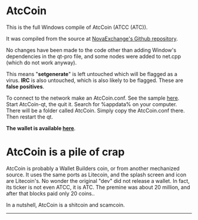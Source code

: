 # AtcCoin

This is the full Windows compile of AtcCoin (ATCC (ATC)).

It was compiled from the source at [NovaExchange's Github repository](https://github.com/novaexchange/ATCC). 

No changes have been made to the code other than adding Window's dependencies in the qt-pro file, and some nodes were added to net.cpp (which do not work anyway).

This means "**setgenerate**" is left untouched which will be flagged as a virus. **IRC** is also untouched, which is also likely to be flagged. These are **false positives**.

To connect to the network make an AtcCoin.conf. See the sample [here](https://github.com/insaneinthemembrane/AtcCoin/blob/master/AtcCoin.conf). Start AtcCoin-qt, the quit it. Search for %appdata% on your computer. There will be a folder called AtcCoin. Simply copy the AtcCoin.conf there. Then restart the qt.

**The wallet is available [here](https://github.com/insaneinthemembrane/AtcCoin/blob/master/release/atccoin-qt.zip)**.


# AtcCoin is a pile of crap

AtcCoin is probably a Wallet Builders coin, or from another mechanized source. It uses the same ports as Litecoin, and the splash screen and icon are Litecoin's. No wonder the original "dev" did not release a wallet. In fact, its ticker is not even ATCC, it is ATC. The premine was about 20 million, and after that blocks paid only 20 coins..

In a nutshell, AtcCoin is a shitcoin and scamcoin.

----

